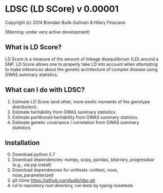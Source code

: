 LDSC (LD SCore) v 0.00001
======================

Copyright (c) 2014 Brendan Bulik-Sullivan & Hilary Finucane

(Warning: under very active development)


What is LD Score?
--------------

LD Score is a measure of the amount of linkage disequilibrium (LD) around a SNP. 
LD Score allows one to properly take LD into account when attempting to make 
inferences about the genetic architecture of complex disease using GWAS summary 
statistics.

What can I do with LDSC?
---------------------

1. Estimate LD Score (and other, more exotic moments of the genotype distribution).
2. Estimate heritability from GWAS summary statistics.
3. Estimate partitioned heritability from GWAS summary statistcs.
4. Estimate genetic covariance / correlation from GWAS summary statistics.


Installation
------------

0. Download python 2.7
1. Download dependencies: numpy, scipy, pandas, bitarrary, progressbar (e.g., via pip install)
2. Download dependencies for unittests: unittest, nose, nose_parameterized
3. git clone https://github.com/bulik/ldsc.git
4. cd to repository root directory, run tests by typing nosetests
